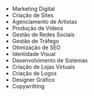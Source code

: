 - Marketing Digital
- Criação de Sites
- Agenciamento de Artistas
- Produção de Vídeos
- Gestão de Redes Sociais
- Gestão de Tráfego
- Otimização de SEO
- Identidade Visual
- Desenvolvimento de Sistemas
- Criação de Lojas Virtuais
- Criação de Logos
- Designer Gráfico
- Copywritting